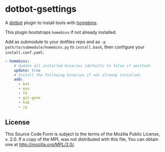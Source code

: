 # dotbot-gsettings

A [dotbot] plugin to install tools with [homebins].

This plugin bootstraps `homebins` if not already installed.

Add as submodule to your dotfiles repo and as `-p path/to/submodule/homebins.py`
to `install.bash`, then configure your `install.conf.yaml`:

```yaml
- homebins:
    # Update all installed binaries (defaults to false if omitted).
    update: true
    # Install the following binaries if not already installed.
    add:
      - bat
      - exa
      - fd
      - git-gone
      - hub
      - jq
```

[dotbot]: https://github.com/anishathalye/dotbot
[homebins]: https://github.com/lunaryorn/homebins

## License

This Source Code Form is subject to the terms of the Mozilla Public License, v.
2.0. If a copy of the MPL was not distributed with this file, You can obtain one
at http://mozilla.org/MPL/2.0/.
